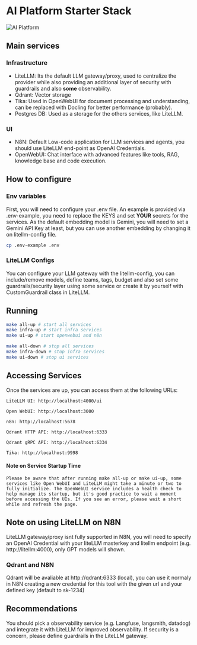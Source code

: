 # AI Platform Starter Stack
![AI Platform](https://github.com/user-attachments/assets/40eaacb4-a30c-455f-a035-bfce2b41d5af)

## Main services
### Infrastructure
- LiteLLM: Its the default LLM gateway/proxy, used to centralize the provider while also providing an additional layer of security with guardrails and also **some** observability.
- Qdrant: Vector storage
- Tika: Used in OpenWebUI for document processing and understanding, can be replaced with Docling for better performance (probably).
- Postgres DB: Used as a storage for the others services, like LiteLLM.

### UI
- N8N: Default Low-code application for LLM services and agents, you should use LiteLLM end-point as OpenAI Credentials.
- OpenWebUI: Chat interface with advanced features like tools, RAG, knowledge base and code execution.

## How to configure
### Env variables
First, you will need to configure your .env file. An example is provided via .env-example, you need to replace the KEYS and set **YOUR** secrets for the services. As the default embedding model is Gemini, you will need to set a Gemini API Key at least, but you can use another embedding by changing it on litellm-config file.

```bash
cp .env-example .env
```

### LiteLLM Configs
You can configure your LLM gateway with the litellm-config, you can include/remove models, define teams, tags, budget and also set some guardrails/security layer using some service or create it by yourself with CustomGuardrail class in LiteLLM.

## Running
```bash
make all-up # start all services
make infra-up # start infra services
make ui-up # start openwebui and n8n

make all-down # stop all services
make infra-down # stop infra services
make ui-down # stop ui services
```
## Accessing Services
Once the services are up, you can access them at the following URLs:

    LiteLLM UI: http://localhost:4000/ui

    Open WebUI: http://localhost:3000

    n8n: http://localhost:5678

    Qdrant HTTP API: http://localhost:6333

    Qdrant gRPC API: http://localhost:6334

    Tika: http://localhost:9998

#### Note on Service Startup Time

    Please be aware that after running make all-up or make ui-up, some services like Open WebUI and LiteLLM might take a minute or two to fully initialize. The OpenWebUI service includes a health check to help manage its startup, but it's good practice to wait a moment before accessing the UIs. If you see an error, please wait a short while and refresh the page.

## Note on using LiteLLM on N8N
LiteLLM gateway/proxy isnt fully supported in N8N, you will need to specify an OpenAI Credential with your liteLLM masterkey and litellm endpoint (e.g. http://litellm:4000), only GPT models will shown.

### Qdrant and N8N
Qdrant will be avaliable at http://qdrant:6333 (local), you can use it normaly in N8N creating a new credential for this tool with the given url and your defined key (default to sk-1234)

## Recommendations
You should pick a observability service (e.g. Langfuse, langsmith, datadog) and integrate it with LiteLLM for improved observability. If security is a concern, please define guardrails in the LiteLLM gateway.
